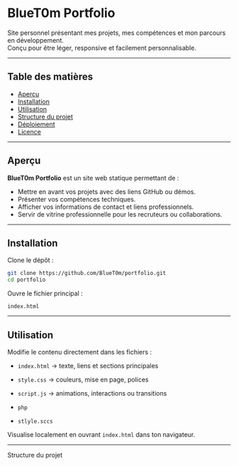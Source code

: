 # BlueT0m Portfolio   

Site personnel présentant mes projets, mes compétences et mon parcours en développement.  
Conçu pour être léger, responsive et facilement personnalisable.

---

## Table des matières
- [Aperçu](#aperçu)
- [Installation](#installation)
- [Utilisation](#utilisation)
- [Structure du projet](#structure-du-projet)
- [Déploiement](#déploiement)
- [Licence](#licence)

---

## Aperçu

**BlueT0m Portfolio** est un site web statique permettant de :
- Mettre en avant vos projets avec des liens GitHub ou démos.
- Présenter vos compétences techniques.
- Afficher vos informations de contact et liens professionnels.
- Servir de vitrine professionnelle pour les recruteurs ou collaborations.

---

## Installation

Clone le dépôt :
```bash
git clone https://github.com/BlueT0m/portfolio.git
cd portfolio
```

Ouvre le fichier principal :

`index.html`

---

## Utilisation

Modifie le contenu directement dans les fichiers :

- `index.html` → texte, liens et sections principales

- `style.css` → couleurs, mise en page, polices

- `script.js` → animations, interactions ou transitions

- `php`

- `stlyle.sccs` 

Visualise localement en ouvrant `index.html` dans ton navigateur.

---

Structure du projet
